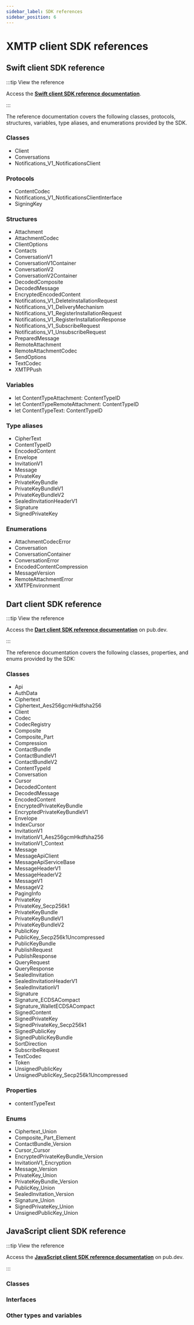 ```yaml
---
sidebar_label: SDK references
sidebar_position: 6
---
```


# XMTP client SDK references

## Swift client SDK reference

:::tip View the reference

Access the **[Swift client SDK reference documentation](https://xmtp.github.io/xmtp-ios/documentation/xmtp/)**.

:::

The reference documentation covers the following classes, protocols, structures, variables, type aliases, and enumerations provided by the SDK.

### Classes

- Client
- Conversations
- Notifications_V1_NotificationsClient

### Protocols

- ContentCodec
- Notifications_V1_NotificationsClientInterface
- SigningKey

### Structures

- Attachment
- AttachmentCodec
- ClientOptions
- Contacts
- ConversationV1
- ConversationV1Container
- ConversationV2
- ConversationV2Container
- DecodedComposite
- DecodedMessage
- EncryptedEncodedContent
- Notifications_V1_DeleteInstallationRequest
- Notifications_V1_DeliveryMechanism
- Notifications_V1_RegisterInstallationRequest
- Notifications_V1_RegisterInstallationResponse
- Notifications_V1_SubscribeRequest
- Notifications_V1_UnsubscribeRequest
- PreparedMessage
- RemoteAttachment
- RemoteAttachmentCodec
- SendOptions
- TextCodec
- XMTPPush

### Variables

- let ContentTypeAttachment: ContentTypeID
- let ContentTypeRemoteAttachment: ContentTypeID
- let ContentTypeText: ContentTypeID

### Type aliases

- CipherText
- ContentTypeID
- EncodedContent
- Envelope
- InvitationV1
- Message
- PrivateKey
- PrivateKeyBundle
- PrivateKeyBundleV1
- PrivateKeyBundleV2
- SealedInvitationHeaderV1
- Signature
- SignedPrivateKey

### Enumerations
- AttachmentCodecError
- Conversation
- ConversationContainer
- ConversationError
- EncodedContentCompression
- MessageVersion
- RemoteAttachmentError
- XMTPEnvironment

## Dart client SDK reference

:::tip View the reference

Access the **[Dart client SDK reference documentation](https://pub.dev/documentation/xmtp/latest/xmtp/xmtp-library.html)** on pub.dev.

:::

The reference documentation covers the following classes, properties, and enums provided by the SDK:

### Classes

- Api
- AuthData
- Ciphertext
- Ciphertext_Aes256gcmHkdfsha256
- Client
- Codec
- CodecRegistry
- Composite
- Composite_Part
- Compression
- ContactBundle
- ContactBundleV1
- ContactBundleV2
- ContentTypeId
- Conversation
- Cursor
- DecodedContent
- DecodedMessage
- EncodedContent
- EncryptedPrivateKeyBundle
- EncryptedPrivateKeyBundleV1
- Envelope
- IndexCursor
- InvitationV1
- InvitationV1_Aes256gcmHkdfsha256
- InvitationV1_Context
- Message
- MessageApiClient
- MessageApiServiceBase
- MessageHeaderV1
- MessageHeaderV2
- MessageV1
- MessageV2
- PagingInfo
- PrivateKey
- PrivateKey_Secp256k1
- PrivateKeyBundle
- PrivateKeyBundleV1
- PrivateKeyBundleV2
- PublicKey
- PublicKey_Secp256k1Uncompressed
- PublicKeyBundle
- PublishRequest
- PublishResponse
- QueryRequest
- QueryResponse
- SealedInvitation
- SealedInvitationHeaderV1
- SealedInvitationV1
- Signature
- Signature_ECDSACompact
- Signature_WalletECDSACompact
- SignedContent
- SignedPrivateKey
- SignedPrivateKey_Secp256k1
- SignedPublicKey
- SignedPublicKeyBundle
- SortDirection
- SubscribeRequest
- TextCodec
- Token
- UnsignedPublicKey
- UnsignedPublicKey_Secp256k1Uncompressed

### Properties

- contentTypeText	

### Enums

- Ciphertext_Union
- Composite_Part_Element
- ContactBundle_Version
- Cursor_Cursor
- EncryptedPrivateKeyBundle_Version
- InvitationV1_Encryption
- Message_Version
- PrivateKey_Union
- PrivateKeyBundle_Version
- PublicKey_Union
- SealedInvitation_Version
- Signature_Union
- SignedPrivateKey_Union
- UnsignedPublicKey_Union

## JavaScript client SDK reference

:::tip View the reference

Access the **[JavaScript client SDK reference documentation](https://pub.dev/documentation/xmtp/latest/xmtp/xmtp-library.html)** on pub.dev.

:::

### Classes

### Interfaces

### Other types and variables